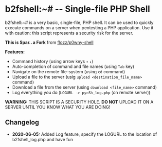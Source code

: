 # b2fshell:~# -- Single-file PHP Shell

b2fshell:~# is a very basic, single-file, PHP shell. It can be used to quickly execute commands on a server when pentesting a PHP application. Use it with caution: this script represents a security risk for the server.

**This is Spar.. a Fork** from [flozz/p0wny-shell](https://github.com/flozz/p0wny-shell)

**Features:**

* Command history (using arrow keys `↑` `↓`)
* Auto-completion of command and file names (using `Tab` key)
* Navigate on the remote file-system (using `cd` command)
* Upload a file to the server (usig `upload <destination_file_name>` command)
* Download a file from the server (using `download <file_name>` command)
* Log everything you do (`LOGURL -> pynSh_log.php` (on remote server))

**WARNING:** THIS SCRIPT IS A SECURITY HOLE. **DO NOT** UPLOAD IT ON A SERVER UNTIL YOU KNOW WHAT YOU ARE DOING!

## Changelog

* **2020-06-05:** Added Log feature, specify the LOGURL to the location of b2fshell_log.php and have fun
